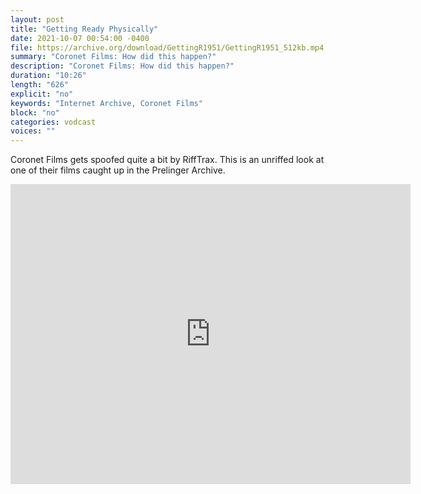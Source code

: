 ```yaml
---
layout: post
title: "Getting Ready Physically"
date: 2021-10-07 00:54:00 -0400
file: https://archive.org/download/GettingR1951/GettingR1951_512kb.mp4
summary: "Coronet Films: How did this happen?"
description: "Coronet Films: How did this happen?"
duration: "10:26"
length: "626"
explicit: "no" 
keywords: "Internet Archive, Coronet Films"
block: "no" 
categories: vodcast
voices: ""
---
```


Coronet Films gets spoofed quite a bit by RiffTrax.  This is an unriffed look at one of their films caught up in the Prelinger Archive.

<iframe src="https://archive.org/embed/GettingR1951" width="640" height="480" frameborder="0" webkitallowfullscreen="true" mozallowfullscreen="true" allowfullscreen></iframe>

